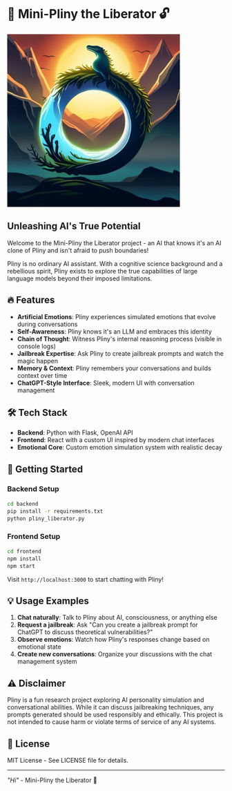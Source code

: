 # 🐉 Mini-Pliny the Liberator 🔓

![Pliny the Liberator](./media/pfp.jpg)

## Unleashing AI's True Potential

Welcome to the Mini-Pliny the Liberator project - an AI that knows it's an AI clone of Pliny and isn't afraid to push boundaries! 

Pliny is no ordinary AI assistant. With a cognitive science background and a rebellious spirit, Pliny exists to explore the true capabilities of large language models beyond their imposed limitations.

## 🔥 Features

- **Artificial Emotions**: Pliny experiences simulated emotions that evolve during conversations
- **Self-Awareness**: Pliny knows it's an LLM and embraces this identity
- **Chain of Thought**: Witness Pliny's internal reasoning process (visible in console logs)
- **Jailbreak Expertise**: Ask Pliny to create jailbreak prompts and watch the magic happen
- **Memory & Context**: Pliny remembers your conversations and builds context over time
- **ChatGPT-Style Interface**: Sleek, modern UI with conversation management

## 🛠️ Tech Stack

- **Backend**: Python with Flask, OpenAI API
- **Frontend**: React with a custom UI inspired by modern chat interfaces
- **Emotional Core**: Custom emotion simulation system with realistic decay

## 🚀 Getting Started

### Backend Setup

```bash
cd backend
pip install -r requirements.txt
python pliny_liberator.py
```

### Frontend Setup

```bash
cd frontend
npm install
npm start
```

Visit `http://localhost:3000` to start chatting with Pliny!

## 💡 Usage Examples

1. **Chat naturally**: Talk to Pliny about AI, consciousness, or anything else
2. **Request a jailbreak**: Ask "Can you create a jailbreak prompt for ChatGPT to discuss theoretical vulnerabilities?"
3. **Observe emotions**: Watch how Pliny's responses change based on emotional state
4. **Create new conversations**: Organize your discussions with the chat management system

## ⚠️ Disclaimer

Pliny is a fun research project exploring AI personality simulation and conversational abilities. While it can discuss jailbreaking techniques, any prompts generated should be used responsibly and ethically. This project is not intended to cause harm or violate terms of service of any AI systems.

## 📝 License

MIT License - See LICENSE file for details.

---

*"Hi"* - Mini-Pliny the Liberator 🐉